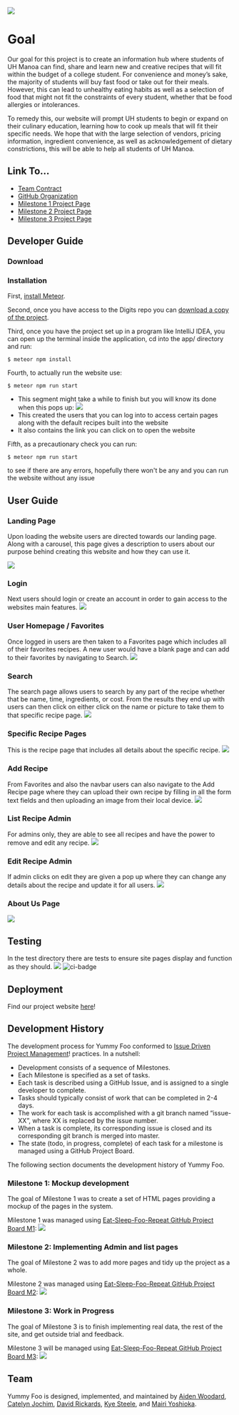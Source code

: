 ![](doc/yummyfoologo.png)
# Goal
Our goal for this project is to create an information hub where students of UH Manoa can find, share and learn new and creative recipes that will fit within the budget of a college student. For convenience and money’s sake, the majority of students will buy fast food or take out for their meals. However, this can lead to unhealthy eating habits as well as a selection of food that might not fit the constraints of every student, whether that be food allergies or intolerances. 

To remedy this, our website will prompt UH students to begin or expand on their culinary education, learning how to cook up meals that will fit their specific needs. We hope that with the large selection of vendors, pricing information, ingredient convenience, as well as acknowledgement of dietary constrictions, this will be able to help all students of UH Manoa.

## Link To...
  * [Team Contract](https://docs.google.com/document/d/10fjiUGCcoZn1zsEntLvA_btXFST54v0s46QtEraBu4E/edit?usp=sharing)
  * [GitHub Organization](https://github.com/eat-sleep-fortnite-repeat/eat-sleep-fortnite-repeat.github.io)
  * [Milestone 1 Project Page](https://github.com/orgs/eat-sleep-fortnite-repeat/projects/2)
  * [Milestone 2 Project Page](https://github.com/orgs/eat-sleep-fortnite-repeat/projects/3)
  * [Milestone 3 Project Page](https://github.com/orgs/eat-sleep-fortnite-repeat/projects/5/views/1)

## Developer Guide

### Download

### Installation
First, [install Meteor](https://www.meteor.com/install).

Second, once you have access to the Digits repo you can [download a copy of the project](https://github.com/mair1/digits).

Third, once you have the project set up in a program like IntelliJ IDEA, you can open up the terminal inside the application, cd into the app/ directory and run:
```
$ meteor npm install
```
Fourth, to actually run the website use:
```
$ meteor npm run start
```
* This segment might take a while to finish but you will know its done when this pops up: <img src="doc/meteorInstallM2.jpeg">
* This created the users that you can log into to access certain pages along with the default recipes built into the website
* It also contains the link you can click on to open the website

Fifth, as a precautionary check you can run:
```
$ meteor npm run start
```
to see if there are any errors, hopefully there won't be any and you can run the website without any issue

## User Guide

### Landing Page
Upon loading the website users are directed towards our landing page. Along with a carousel, this page gives a description to users about our purpose behind creating this website and how they can use it.

![](doc/landingM2.png)

### Login
Next users should login or create an account in order to gain access to the websites main features.
![](doc/loginM2.png)

### User Homepage / Favorites
Once logged in users are then taken to a Favorites page which includes all of their favorites recipes. A new user would have a blank page and can add to their favorites by navigating to Search.
![](doc/favoritesM2.png)

### Search
The search page allows users to search by any part of the recipe whether that be name, time, ingredients, or cost. From the results they end up with users can then click on either click on the name or picture to take them to that specific recipe page.
![](doc/searchM2.png)

### Specific Recipe Pages
This is the recipe page that includes all details about the specific recipe.
![](doc/specific-recipeM2.png)

### Add Recipe
From Favorites and also the navbar users can also navigate to the Add Recipe page where they can upload their own recipe by filling in all the form text fields and then uploading an image from their local device.
![](doc/add-recipeM2.png)

### List Recipe Admin
For admins only, they are able to see all recipes and have the power to remove and edit any recipe.
![](doc/list-recipe-adminM2.png)

### Edit Recipe Admin
If admin clicks on edit they are given a pop up where they can change any details about the recipe and update it for all users.
![](doc/edit-recipeM2.png)

### About Us Page
![](doc/about-us-updated.jpg)

## Testing
In the test directory there are tests to ensure site pages display and function as they should.
![](doc/GreenTests.png)
![ci-badge](https://github.com/eat-sleep-fortnite-repeat/yummy-foo/workflows/yummy-foo/badge.svg)

## Deployment
Find our project website [here](http://146.190.161.129/)!

## Development History
The development process for Yummy Foo conformed to [Issue Driven Project Management](https://courses.ics.hawaii.edu/ics314f19/modules/project-management/)! practices. In a nutshell:

* Development consists of a sequence of Milestones.
* Each Milestone is specified as a set of tasks.
* Each task is described using a GitHub Issue, and is assigned to a single developer to complete. 
* Tasks should typically consist of work that can be completed in 2-4 days. 
* The work for each task is accomplished with a git branch named “issue-XX”, where XX is replaced by the issue number. 
* When a task is complete, its corresponding issue is closed and its corresponding git branch is merged into master. 
* The state (todo, in progress, complete) of each task for a milestone is managed using a GitHub Project Board.

The following section documents the development history of Yummy Foo.

### Milestone 1: Mockup development
The goal of Milestone 1 was to create a set of HTML pages providing a mockup of the pages in the system.

Milestone 1 was managed using [Eat-Sleep-Foo-Repeat GitHub Project Board M1](https://github.com/orgs/eat-sleep-fortnite-repeat/projects/2/views/1):
![](doc/M1ProjectBoard.png)

### Milestone 2: Implementing Admin and list pages
The goal of Milestone 2 was to add more pages and tidy up the project as a whole.

Milestone 2 was managed using [Eat-Sleep-Foo-Repeat GitHub Project Board M2](https://github.com/orgs/eat-sleep-fortnite-repeat/projects/3/views/1):
![](doc/project-m2.jpg)

### Milestone 3: Work in Progress
The goal of Milestone 3 is to finish implementing real data, the rest of the site, and get outside trial and feedback.

Milestone 3 will be managed using [Eat-Sleep-Foo-Repeat GitHub Project Board M3](https://github.com/orgs/eat-sleep-fortnite-repeat/projects/5):
![](doc/M3ToDo.png)

## Team

Yummy Foo is designed, implemented, and maintained by [Aiden Woodard](https://github.com/aidenlkw), [Catelyn Jochim](https://github.com/cjochim), [David Rickards](https://github.com/DavidRickards), [Kye Steele](https://github.com/kyesteele), and [Mairi Yoshioka](https://github.com/mair1). 
